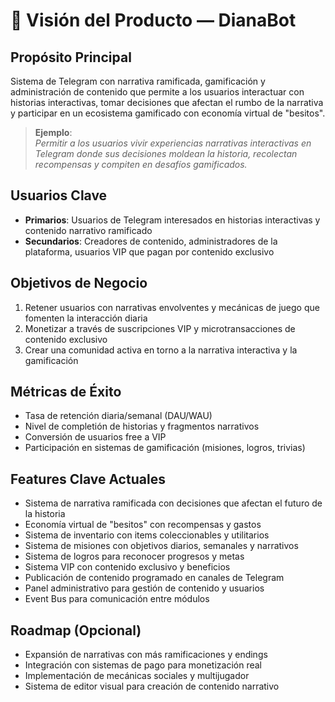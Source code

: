 # 🎯 Visión del Producto — DianaBot

## Propósito Principal
Sistema de Telegram con narrativa ramificada, gamificación y administración de contenido que permite a los usuarios interactuar con historias interactivas, tomar decisiones que afectan el rumbo de la narrativa y participar en un ecosistema gamificado con economía virtual de "besitos".

> **Ejemplo**:  
> _Permitir a los usuarios vivir experiencias narrativas interactivas en Telegram donde sus decisiones moldean la historia, recolectan recompensas y compiten en desafíos gamificados._

## Usuarios Clave
- **Primarios**: Usuarios de Telegram interesados en historias interactivas y contenido narrativo ramificado
- **Secundarios**: Creadores de contenido, administradores de la plataforma, usuarios VIP que pagan por contenido exclusivo

## Objetivos de Negocio
1. Retener usuarios con narrativas envolventes y mecánicas de juego que fomenten la interacción diaria
2. Monetizar a través de suscripciones VIP y microtransacciones de contenido exclusivo
3. Crear una comunidad activa en torno a la narrativa interactiva y la gamificación

## Métricas de Éxito
- Tasa de retención diaria/semanal (DAU/WAU)
- Nivel de completión de historias y fragmentos narrativos
- Conversión de usuarios free a VIP
- Participación en sistemas de gamificación (misiones, logros, trivias)

## Features Clave Actuales
- Sistema de narrativa ramificada con decisiones que afectan el futuro de la historia
- Economía virtual de "besitos" con recompensas y gastos
- Sistema de inventario con items coleccionables y utilitarios
- Sistema de misiones con objetivos diarios, semanales y narrativos
- Sistema de logros para reconocer progresos y metas
- Sistema VIP con contenido exclusivo y beneficios
- Publicación de contenido programado en canales de Telegram
- Panel administrativo para gestión de contenido y usuarios
- Event Bus para comunicación entre módulos

## Roadmap (Opcional)
- Expansión de narrativas con más ramificaciones y endings
- Integración con sistemas de pago para monetización real
- Implementación de mecánicas sociales y multijugador
- Sistema de editor visual para creación de contenido narrativo